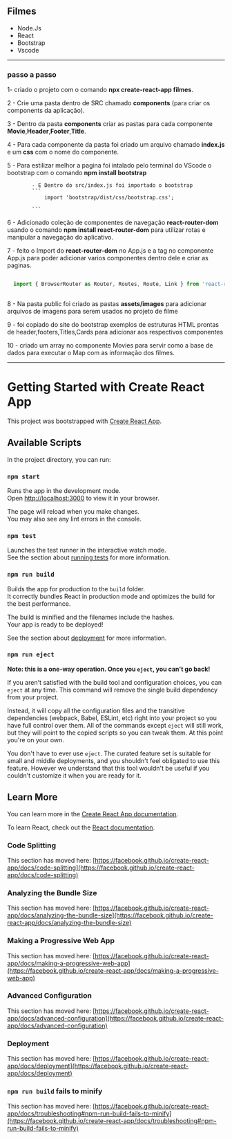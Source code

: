 ## Filmes


* Node.Js
* React
* Bootstrap
* Vscode

-------------------------------------------------------------------

### passo a passo


1- criado o projeto com o comando **npx create-react-app filmes**.

2 - Crie uma pasta dentro de SRC chamado **components** (para criar os components da aplicação).

3 - Dentro da pasta **components** criar as pastas para cada componente **Movie**,**Header**,**Footer**,**Title**.

4 - Para cada componente da pasta foi criado um arquivo chamado **index.js** e um **css** com o nome do componente.

5 - Para estilizar melhor a pagina foi intalado pelo terminal do VScode o bootstrap com o comando **npm install bootstrap**
  
            - E Dentro do src/index.js foi importado o bootstrap
            ```
                import 'bootstrap/dist/css/bootstrap.css';

            ```

6 - Adicionado coleção de componentes de navegação **react-router-dom** usando o comando **npm install react-router-dom** para utilizar rotas e manipular a navegação do aplicativo.

7 - feito o Import do **react-router-dom** no App.js e a tag <Router></Router> no componente App.js para poder adicionar varios componentes dentro dele e criar as paginas.

   ```javascript

     import { BrowserRouter as Router, Routes, Route, Link } from 'react-router-dom';
     
   ```

   8 - Na pasta public foi criado as pastas **assets/images** para adicionar arquivos de imagens para serem usados no projeto de filme

   9 - foi copiado do site do bootstrap exemplos de estruturas HTML prontas de header,footers,Titles,Cards para adicionar aos respectivos componentes

   10 - criado um array no componente Movies para servir como a base de dados para executar o Map com as informação dos filmes.

   








---------------------------------------------------------------------------------------------------
# Getting Started with Create React App

This project was bootstrapped with [Create React App](https://github.com/facebook/create-react-app).

## Available Scripts

In the project directory, you can run:

### `npm start`

Runs the app in the development mode.\
Open [http://localhost:3000](http://localhost:3000) to view it in your browser.

The page will reload when you make changes.\
You may also see any lint errors in the console.

### `npm test`

Launches the test runner in the interactive watch mode.\
See the section about [running tests](https://facebook.github.io/create-react-app/docs/running-tests) for more information.

### `npm run build`

Builds the app for production to the `build` folder.\
It correctly bundles React in production mode and optimizes the build for the best performance.

The build is minified and the filenames include the hashes.\
Your app is ready to be deployed!

See the section about [deployment](https://facebook.github.io/create-react-app/docs/deployment) for more information.

### `npm run eject`

**Note: this is a one-way operation. Once you `eject`, you can't go back!**

If you aren't satisfied with the build tool and configuration choices, you can `eject` at any time. This command will remove the single build dependency from your project.

Instead, it will copy all the configuration files and the transitive dependencies (webpack, Babel, ESLint, etc) right into your project so you have full control over them. All of the commands except `eject` will still work, but they will point to the copied scripts so you can tweak them. At this point you're on your own.

You don't have to ever use `eject`. The curated feature set is suitable for small and middle deployments, and you shouldn't feel obligated to use this feature. However we understand that this tool wouldn't be useful if you couldn't customize it when you are ready for it.

## Learn More

You can learn more in the [Create React App documentation](https://facebook.github.io/create-react-app/docs/getting-started).

To learn React, check out the [React documentation](https://reactjs.org/).

### Code Splitting

This section has moved here: [https://facebook.github.io/create-react-app/docs/code-splitting](https://facebook.github.io/create-react-app/docs/code-splitting)

### Analyzing the Bundle Size

This section has moved here: [https://facebook.github.io/create-react-app/docs/analyzing-the-bundle-size](https://facebook.github.io/create-react-app/docs/analyzing-the-bundle-size)

### Making a Progressive Web App

This section has moved here: [https://facebook.github.io/create-react-app/docs/making-a-progressive-web-app](https://facebook.github.io/create-react-app/docs/making-a-progressive-web-app)

### Advanced Configuration

This section has moved here: [https://facebook.github.io/create-react-app/docs/advanced-configuration](https://facebook.github.io/create-react-app/docs/advanced-configuration)

### Deployment

This section has moved here: [https://facebook.github.io/create-react-app/docs/deployment](https://facebook.github.io/create-react-app/docs/deployment)

### `npm run build` fails to minify

This section has moved here: [https://facebook.github.io/create-react-app/docs/troubleshooting#npm-run-build-fails-to-minify](https://facebook.github.io/create-react-app/docs/troubleshooting#npm-run-build-fails-to-minify)
